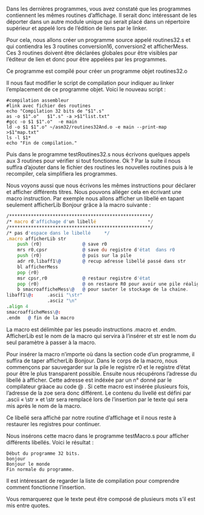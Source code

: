 Dans les dernières programmes, vous avez constaté que les programmes contiennent les mêmes routines d’affichage. 
Il serait donc intéressant de les déporter dans un autre module unique qui serait placé dans un répertoire supérieur et appelé lors de l’édition de liens par le linker.

Pour cela, nous allons créer un programme source appelé routines32.s et qui contiendra les 3 routines conversion16, conversion2 et afficherMess.
Ces 3 routines doivent être déclarées globales pour être visibles par l’éditeur de lien et donc pour être appelées par les programmes.

Ce programme est compilé pour créer un programme objet routines32.o

Il nous faut modifier le script de compilation pour indiquer au linker l’emplacement de ce programme objet.
Voici le nouveau script :
```shell
#compilation assembleur
#link avec fichier des routines
echo "Compilation 32 bits de "$1".s"
as -o $1".o"   $1".s" -a >$1"list.txt"
#gcc -o $1 $1".o"  -e main
ld -o $1 $1".o" ~/asm32/routines32And.o -e main --print-map >$1"map.txt"
ls -l $1*
echo "Fin de compilation."
```

Puis dans le programme testRoutines32.s nous écrivons quelques appels aux 3 routines pour vérifier si tout fonctionne.
Ok ? Par la suite il nous suffira d’ajouter dans le fichier des routines les nouvelles routines puis à le recompiler, cela simplifiera les programmes.

Nous voyons aussi que nous écrivons les mêmes instructions pour déclarer et afficher différents titres. Nous pouvons alléger cela en écrivant une macro instruction. Par exemple nous allons afficher un libellé en tapant seulement afficherLib Bonjour grâce à la macro suivante :

```asm
/****************************************************/
/* macro d'affichage d'un libellé                   */
/****************************************************/
/* pas d'espace dans le libellé     */
.macro afficherLib str 
    push {r0}               @ save r0
    mrs r0,cpsr             @ save du registre d'état  dans r0
    push {r0}               @ puis sur la pile
    adr r0,libaff1\@        @ recup adresse libellé passé dans str
    bl afficherMess
    pop {r0}
    msr cpsr,r0             @ restaur registre d'état
    pop {r0}                @ on restaure R0 pour avoir une pile réalignée
    b smacroafficheMess\@   @ pour sauter le stockage de la chaine.
libaff1\@:     .ascii "\str"
               .asciz "\n"
.align 4
smacroafficheMess\@:     
.endm   @ fin de la macro
```
La macro est délimitée par les pseudo instructions .macro et .endm. AfficherLib est le nom de la macro qui servira à l’insérer et str est le nom du seul paramètre à passer à la macro. 

Pour insérer la macro n’importe où dans la section code d’un programme, il suffira de taper afficherLib Bonjour.
Dans le corps de la macro, nous commençons par sauvegarder sur la pile le registre r0 et le registre d’état pour être le plus transparent possible.
Ensuite nous récupérons l’adresse du libellé à afficher. Cette adresse est indéxée par un n° donné par le compilateur gràace au code \@ . Si cette macro est insérée plusieurs fois, l’adresse de la zoe sera donc différent.  Le contenu du livellé est défini par .ascii « \str » et \str sera remplacé lors de l’insertion par le texte qui sera mis après le nom de la macro.

Ce libellé sera affiché par notre routine d’affichage et il nous reste à restaurer les registres pour continuer.

Nous insérons cette macro dans le programme testMacro.s pour afficher différents libellés.
Voici le résultat :
```
Début du programme 32 bits.
bonjour
Bonjour le monde
Fin normale du programme.
```

Il est intéressant de regarder la liste de compilation pour comprendre comment fonctionne l’insertion.

Vous remarquerez que le texte peut être composé de plusieurs mots s’il est mis entre quotes.
